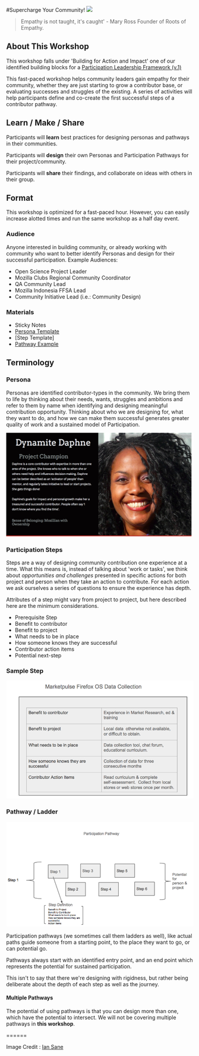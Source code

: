 #Supercharge Your Community!
![](https://c1.staticflickr.com/5/4140/4936872846_99c3856bfb.jpg)

> Empathy is not taught, it's caught' - Mary Ross Founder of Roots of Empathy.
> 

## About This Workshop

This workshop falls under 'Building for Action and Impact' one of our identified building blocks for a [Participation Leadership Framework (v.1)](http://tiptoes.ca/wp-content/uploads/2015/08/2015-08-28_1244.png)

This fast-paced workshop helps community leaders gain empathy for their community, whether they are just starting to grow a contributor base, or evaluating successes and struggles of the existing. A series of activities will help participants define and co-create the first successful steps of a contributor pathway.

## Learn / Make / Share

Participants will **learn** best practices for designing personas and pathways in their communities.

Participants will **design** their own Personas and Participation Pathways for their project/community.

Participants will **share** their findings, and collaborate on ideas with others in their group.


## Format

This workshop is optimized for a fast-paced hour.  However, you can easily increase alotted times and run the same workshop as a half day event.  

### Audience

Anyone interested in building community, or already working with community who want to better identify Personas and design for their successful participation.  Example Audiences:

* Open Science Project Leader
* Mozilla Clubs Regional Community Coordinator
* QA Community Lead
* Mozilla Indonesia FFSA Lead
* Community Initiative Lead (i.e.: Community Design)

### Materials

* Sticky Notes
* [Persona Template]()
* [Step Template]
* [Pathway Example]()

## Terminology

### Persona 

Personas are identified contributor-types in the community.  We bring them to life by thinking about their needs, wants, struggles and ambitions and refer to them by name when identifying and designing meaningful contribution opportunity.  Thinking about who we are designing for, what they want to do, and how we can make them successful generates greater quality of work and a sustained model of Participation. 

![daphne](images/Daphne.png) 

### Participation Steps

Steps are a way of designing community contribution one experience at a time.  What this means is, instead of talking about 'work or tasks', we think about *opportunities and challenges* presented in specific actions for both project and person when they take an action to contribute.  For each action we ask ourselves a series of questions to ensure the experience has depth.

Attributes of a step might vary from project to project, but here described here are the minimum considerations.

* Prerequisite Step   
* Benefit to contributor
* Benefit to project
* What needs to be in place
* How someone knows they are successful
* Contributor action items
* Potential next-step

### Sample Step

![step example](images/step.png)


### Pathway / Ladder

![pathway](images/pathway.png)

Participation pathways (we sometimes call them ladders as well), like actual paths guide someone from a starting point, to the place they want to go, or can potential go.

Pathways always start with an identified entry point, and an end point which represents the potential for sustained participation. 

This isn't to say that there we're designing with rigidness, but rather being deliberate about the depth of each step as well as the journey.  

#### Multiple Pathways

The potential of using pathways is that you can design more than one, which have the potential to intersect. We will not be covering multiple pathways in **this workshop**.

======

Image Credit : [Ian Sane](https://www.flickr.com/photos/31246066@N04/)

